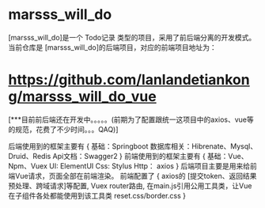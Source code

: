# marsss_will_do
  [marsss_will_do]是一个 Todo记录 类型的项目，采用了前后端分离的开发模式。
  当前仓库是 [marsss_will_do]的后端项目，对应的前端项目地址为：
  # https://github.com/lanlandetiankong/marsss_will_do_vue
 [***目前前后端还在开发中。。。。。(前期为了配置跟统一这项目中的axios、vue等的规范，花费了不少时间。。。QAQ)]

  后端使用到的框架主要有 {
    基础：Springboot
    数据库相关：Hibrenate、Mysql、Druid、Redis
    Api文档：Swagger2
  }
  前端使用到的框架主要有 {
     基础：Vue、Npm、Vuex
     UI: ElementUI
     Css: Stylus
     Http： axios
  }
  后端项目主要是用来给前端Vue请求，页面全部在前端渲染。
  前端配置了 {
    axios的 [提交token、返回结果预处理、跨域请求]等配置,
    Vuex
    router路由,
    在main.js引用公用工具类，让Vue在子组件各处都能使用到该工具类
    reset.css/border.css
  }



